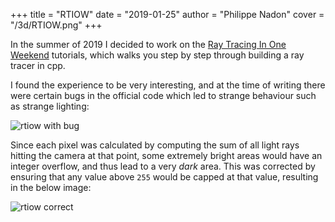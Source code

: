 +++
title = "RTIOW"
date = "2019-01-25"
author = "Philippe Nadon"
cover = "/3d/RTIOW.png"
+++

In the summer of 2019 I decided to work on the [Ray Tracing In One Weekend](https://github.com/RayTracing) tutorials, which walks you step by step through building a ray tracer in cpp.

I found the experience to be very interesting, and at the time of writing there were certain bugs in the official code which led to strange behaviour such as strange lighting:

![rtiow with bug](/3d/RTIOW_pre-patched.png)

Since each pixel was calculated by computing the sum of all light rays hitting the camera at that point, some extremely bright areas would have an integer overflow, and thus lead to a very *dark* area. This was corrected by ensuring that any value above `255` would be capped at that value, resulting in the below image:

![rtiow correct](/3d/RTIOW.png)
